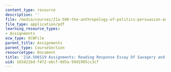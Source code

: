 ```yaml
---
content_type: resource
description: ''
file: /media/courses/21a-506-the-anthropology-of-politics-persuasion-and-power-spring-2019/165d21bdf472ebcf9d5a59d1985cc3cf_MIT21A_506S19_Sec4Mod1Respons3.pdf
file_type: application/pdf
learning_resource_types:
- Assignments
ocw_type: OCWFile
parent_title: Assignments
parent_type: CourseSection
resourcetype: Document
title: '21A.506S19 Assignments: Reading Response Essay Of Savagery and Civil Society'
uid: 165d21bd-f472-ebcf-9d5a-59d1985cc3cf
---
```

